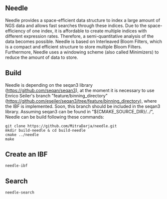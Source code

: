 ## Needle
Needle provides a space-efficient data structure to index a large amount of NGS data and allows fast searches through these indices.
Due to the space-efficiency of one index, it is affordable to create multiple indices with different expression rates. Therefore, a semi-quantitative analysis of the data becomes possible. Needle is based on Interleaved Bloom Filters, which is a compact and efficient structure to store multiple Bloom Filters. Furthermore, Needle uses a windowing scheme (also called Minimizers) to reduce the amount of data to store.  

## Build

Needle is depending on the seqan3 library (https://github.com/seqan/seqan3), at the moment it is necessary to use Enrico Seiler's branch "feature/binning_directory" (https://github.com/eseiler/seqan3/tree/feature/binning_directory), where the IBF is implemented. Soon, this branch should be included in the seqan3 library.
Assuming seqan3 can be found in "${CMAKE_SOURCE_DIR}/../", Needle can be build following these commands:

```
git clone https://github.com/MitraDarja/needle.git
mkdir build-needle & cd build-needle
cmake ../needle
make
```

## Create an IBF


```
needle-ibf
```

## Search


```
needle-search
```

